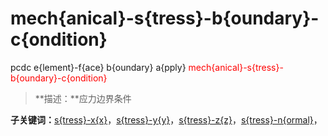 # mech{anical}-s{tress}-b{oundary}-c{ondition}
pcdc e{lement}-f{ace} b{oundary} a{pply} <span style='color: red;'>mech{anical}-s{tress}-b{oundary}-c{ondition}</span>
> **描述：**应力边界条件

**子关键词：**[s{tress}-x{x}](e{lement}-f{ace}/b{oundary}/a{pply}/mech{anical}-s{tress}-b{oundary}-c{ondition}/s{tress}-x{x}/)，[s{tress}-y{y}](e{lement}-f{ace}/b{oundary}/a{pply}/mech{anical}-s{tress}-b{oundary}-c{ondition}/s{tress}-y{y}/)，[s{tress}-z{z}](e{lement}-f{ace}/b{oundary}/a{pply}/mech{anical}-s{tress}-b{oundary}-c{ondition}/s{tress}-z{z}/)，[s{tress}-n{ormal}](e{lement}-f{ace}/b{oundary}/a{pply}/mech{anical}-s{tress}-b{oundary}-c{ondition}/s{tress}-n{ormal}/)，
